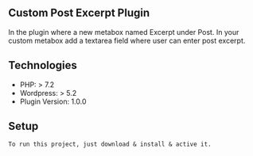 ## Custom Post Excerpt Plugin
In the plugin where a new metabox named Excerpt under Post. In your custom metabox add a textarea field where user can enter post excerpt.

## Technologies
* PHP: > 7.2
* Wordpress: > 5.2
* Plugin Version: 1.0.0

## Setup
```
To run this project, just download & install & active it.
```

